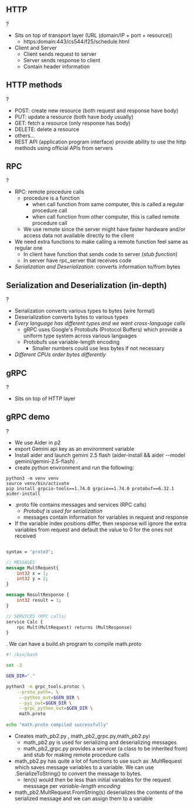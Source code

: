 ## HTTP
?
- Sits on top of transport layer (URL (domain/IP + port + resource))
	- https:domain:443/cs544/f25/schedule.html
- Client and Server
	- Client sends request to server
	- Server sends response to client
	- Contain header information

## HTTP methods
?
- POST: create new resource (both request and response have body)
- PUT: update a resource (both have body usually)
- GET: fetch a resource (only response has body)
- DELETE: delete a resource
- others...
- REST API (application program interface) provide ability to use the http methods using official APIs from servers

## RPC
?
- RPC: remote procedure calls
	- procedure is a function
		- when call function from same computer, this is called a regular procedure call
		- when call function from other computer, this is called remote procedure call
	- We use remote since the server might have faster hardware and/or access data not available directly to the client
- We need extra functions to make calling a remote function feel same as regular one
	- In client have function that sends code to server (*stub function*)
	- In server have rpc_server that receives code
- *Serialization and Deserialization*: converts information to/from bytes

## Serialization and Deserialization (in-depth)
?
- Serialization converts various types to bytes (wire format)
- Deserialization converts bytes to various types
- *Every language has different types and we want cross-language calls*
	- gRPC uses Google's Protobufs (Protocol Buffers) which provide a uniform type system across various languages
	- Protobufs use variable-length encoding
		- Smaller numbers could use less bytes if not necessary
- *Different CPUs order bytes differently*

## gRPC
?
- Sits on top of HTTP layer


## gRPC demo
?
- We use Aider in p2
- export Gemini api key as an environment variable
- Install aider and launch gemini 2.5 flash (aider-install && aider --model gemini/gemini-2.5-flash)
.
- create python environment and run the following:
```
python3 -m venv venv
source venv/bin/activate
pip install grpcio-tools==1.74.0 grpcio==1.74.0 protobuf==6.32.1 aider-install
```
- .proto file contains messages and services (RPC calls)
	- *Protobuf is used for serialization*
	- messages contain information for variables in request and response
- If the variable index positions differ, then response will ignore the extra variables from request and default the value to 0 for the ones not received
```proto

syntax = "proto3";

// MESSAGES
message MultRequest{
	int32 x = 1;
	int32 y = 2;
}

message ResultResponse {
	int32 result = 1;
}

// SERVICES (RPC calls)
service Calc {
	rpc Mult(MultRequest) returns (MultResponse)
}
```
. We can have a build.sh program to compile math.proto
```sh
#! /bin/bash

set -3

GEN_DIR="."

python3 -m grpc_tools.protoc \
	--proto_path=. \
	 --python_out=$GEN_DIR \
	 --pyi_out=$GEN_DIR \
	 --grpc_python_out=$GEN_DIR \
	 math.proto
	 
echo "math.proto compiled successfully"
```
- Creates math_pb2.py , math_pb2_grpc.py,math_pb2.pyi
	- math_pb2.py is used for serializing and deserializing messages
	- math_pb2_grpc.py provides a servicer (a class to be inherited from) and stub for making remote procedure calls
- math_pb2.py has quite a lot of functions to use such as .MultRequest which saves message variables to a variable. We can use .SerializeToString() to convert the message to bytes.
	- len(s) would then be less than initial variables for the request messsage per *variable-length encoding*
- math_pb2.MultRequest.FromString(s) deserializes the contents of the serialized message and we can assign them to a variable